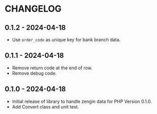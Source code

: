 # CHANGELOG

## 0.1.2 - 2024-04-18

* Use `order_code` as unique key for bank branch data.

## 0.1.1 - 2024-04-18

* Remove return code at the end of row.
* Remove debug code.

## 0.1.0 - 2024-04-18

* Initial release of library to handle zengin data for PHP Version 0.1.0.
* Add Convert class and unit test.